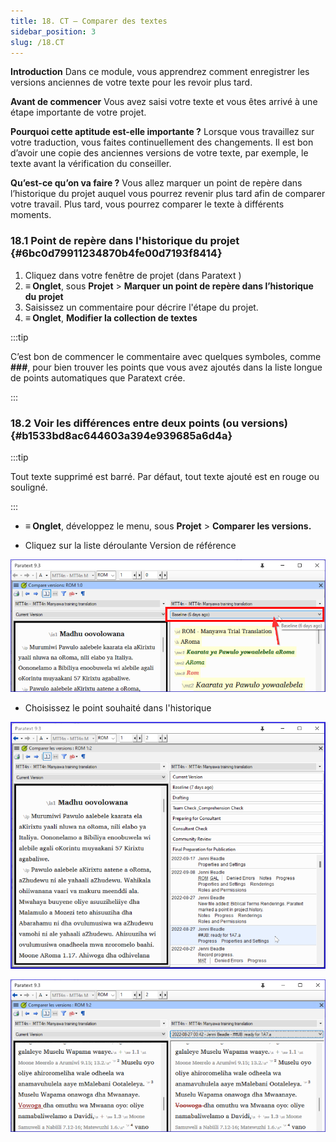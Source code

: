 ```yaml
---
title: 18. CT – Comparer des textes
sidebar_position: 3
slug: /18.CT
---
```




**Introduction** Dans ce module, vous apprendrez comment enregistrer les versions anciennes de votre texte pour les revoir plus tard.


**Avant de commencer** Vous avez saisi votre texte et vous êtes arrivé à une étape importante de votre projet.


**Pourquoi cette aptitude est-elle importante ?** Lorsque vous travaillez sur votre traduction, vous faites continuellement des changements. Il est bon d’avoir une copie des anciennes versions de votre texte, par exemple, le texte avant la vérification du conseiller.


**Qu’est-ce qu’on va faire ?** Vous allez marquer un point de repère dans l’historique du projet auquel vous pourrez revenir plus tard afin de comparer votre travail. Plus tard, vous pourrez comparer le texte à différents moments.


### 18.1 Point de repère dans l'historique du projet {#6bc0d79911234870b4fe00d7193f8414}

1. Cliquez dans votre fenêtre de projet (dans Paratext )
1. **≡ Onglet**, sous **Projet** &gt; **Marquer un point de repère dans l’historique du projet**
1. Saisissez un commentaire pour décrire l'étape du projet.
1. **≡ Onglet**, **Modifier la collection de textes**  

:::tip

C’est bon de commencer le commentaire avec quelques symboles, comme **\#\#\#**, pour bien trouver les points que vous avez ajoutés dans la liste longue de points automatiques que Paratext crée.

:::




### 18.2 Voir les différences entre deux points (ou versions) {#b1533bd8ac644603a394e939685a6d4a}


:::tip

Tout texte supprimé est barré. Par défaut, tout texte ajouté est en rouge ou souligné.

:::



- **≡ Onglet**, développez le menu, sous **Projet** &gt; **Comparer les versions.**

<div class='notion-row'>
<div class='notion-column' style={{width: 'calc((100% - (min(32px, 4vw) * 1)) * 0.5)'}}>

- Cliquez sur la liste déroulante Version de référence

</div><div className='notion-spacer'></div>

<div class='notion-column' style={{width: 'calc((100% - (min(32px, 4vw) * 1)) * 0.5)'}}>

![](./9214547.png)

</div><div className='notion-spacer'></div>
</div>


<div class='notion-row'>
<div class='notion-column' style={{width: 'calc((100% - (min(32px, 4vw) * 1)) * 0.5000000000000001)'}}>

- Choisissez le point souhaité dans l'historique

</div><div className='notion-spacer'></div>

<div class='notion-column' style={{width: 'calc((100% - (min(32px, 4vw) * 1)) * 0.5)'}}>

![](./1950342118.png)

![](./621740961.png)

</div><div className='notion-spacer'></div>
</div>

